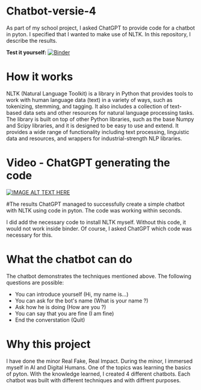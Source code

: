 # Chatbot-versie-4
As part of my school project, I asked ChatGPT to provide code for a chatbot in pyton. I specified that I wanted to make use of NLTK. In this repository, I describe the results.



**Test it yourself:**
[![Binder](https://mybinder.org/badge_logo.svg)](https://mybinder.org/v2/gh/rubenroo/Chatbot-versie-4/HEAD?labpath=versie%206%20chatbot%20feb%20met%20chatGPT%20Ruben.ipynb)






# How it works
NLTK (Natural Language Toolkit) is a library in Python that provides tools to work with human language data (text) in a variety of ways, such as tokenizing, stemming, and tagging. It also includes a collection of text-based data sets and other resources for natural language processing tasks. The library is built on top of other Python libraries, such as the base Numpy and Scipy libraries, and it is designed to be easy to use and extend. It provides a wide range of functionality including text processing, linguistic data and resources, and wrappers for industrial-strength NLP libraries.

# Video - ChatGPT generating the code
[![IMAGE ALT TEXT HERE](https://rubenroozemond.nl/wp-content/uploads/2023/01/Screenshot-ChatGPT-v3.png)](https://www.youtube.com/watch?v=1rM-Nx0jiKE)

#The results
ChatGPT managed to successfully create a simple chatbot with NLTK using code in pyton. The code was working within seconds.

I did add the necessary code to install NLTK myself. Without this code, it would not work inside binder. Of course, I asked ChatGPT which code was necessary for this.

# What the chatbot can do
The chatbot demonstrates the techniques mentioned above. The following questions are possible:

- You can introduce yourself (Hi, my name is...)
- You can ask for the bot's name (What is your name ?)
- Ask how he is doing (How are you ?)
- You can say that you are fine (I am fine)
- End the converstation (Quit)



# Why this project
I have done the minor Real Fake, Real Impact. During the minor, I immersed myself in AI and Digital Humans. One of the topics was learning the basics of pyton. With the knowledge learned, I created 4 different chatbots. Each chatbot was built with different techniques and with  diffrent purposes.
